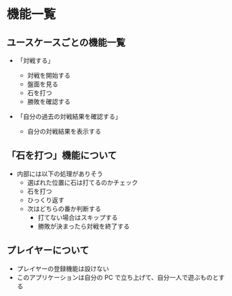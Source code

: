 # 機能一覧

## ユースケースごとの機能一覧

- 「対戦する」
  - 対戦を開始する
  - 盤面を見る
  - 石を打つ
  - 勝敗を確認する

- 「自分の過去の対戦結果を確認する」 
  - 自分の対戦結果を表示する

## 「石を打つ」機能について

- 内部には以下の処理がありそう
  - 選ばれた位置に石は打てるのかチェック
  - 石を打つ
  - ひっくり返す
  - 次はどちらの番か判断する
    - 打てない場合はスキップする
    - 勝敗が決まったら対戦を終了する

## プレイヤーについて

- プレイヤーの登録機能は設けない
 - このアプリケーションは自分の PC で立ち上げて、自分一人で遊ぶものとする